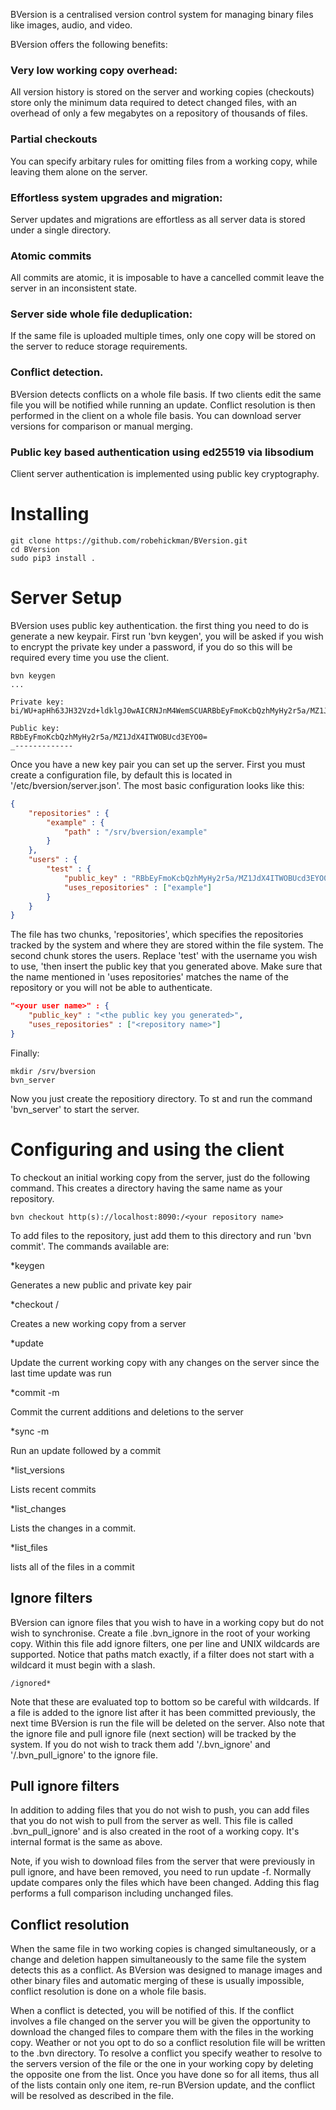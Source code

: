 BVersion is a centralised version control system for managing binary files like images, audio, and video.

BVersion offers the following benefits:


### Very low working copy overhead:

All version history is stored on the server and working copies (checkouts) store only the minimum data required to detect changed files, with an overhead of only a few megabytes on a repository of thousands of files.


### Partial checkouts

You can specify arbitary rules for omitting files from a working copy, while leaving them alone on the server.


### Effortless system upgrades and migration:

Server updates and migrations are effortless as all server data is stored under a single directory.


### Atomic commits

All commits are atomic, it is imposable to have a cancelled commit leave the server in an inconsistent state.


### Server side whole file deduplication:

If the same  file is uploaded multiple times, only one copy will be stored on the server to reduce storage requirements.


### Conflict detection.

BVersion detects conflicts on a whole file basis. If two clients edit the same file you will be notified while running an update. Conflict resolution is then performed in the client on a whole file basis. You can download server versions for comparison or manual merging.


### Public key based authentication using ed25519 via libsodium

Client server authentication is implemented using public key cryptography.


# Installing

```
git clone https://github.com/robehickman/BVersion.git
cd BVersion
sudo pip3 install .
```

# Server Setup

BVersion uses public key authentication. the first thing you need to do is generate a new keypair. First run 'bvn keygen', you will be asked if you wish to encrypt the private key under a password, if you do so this will be required every time you use the client.

```
bvn keygen
...

Private key:
bi/WU+apHh63JH32Vzd+ldklgJ0wAICRNJnM4WemSCUARBbEyFmoKcbQzhMyHy2r5a/MZ1JdX4ITWOBUcd3EYO0=

Public key: 
RBbEyFmoKcbQzhMyHy2r5a/MZ1JdX4ITWOBUcd3EYO0=
_-------------
```

Once you have a new key pair you can set up the server. First you must create a configuration file, by default this is located in '/etc/bversion/server.json'. The most basic configuration looks like this:

```json
{
    "repositories" : {
        "example" : {
            "path" : "/srv/bversion/example"
        }
    },
    "users" : {
        "test" : {
            "public_key" : "RBbEyFmoKcbQzhMyHy2r5a/MZ1JdX4ITWOBUcd3EYO0=",
            "uses_repositories" : ["example"]
        }
    }
}
```

The file has two chunks, 'repositories', which specifies the repositories tracked by the system and where they are stored within the file system. The second chunk stores the users. Replace 'test' with the username you wish to use, 'then insert the public key that you generated above. Make sure that the name mentioned in 'uses repositories' matches the name of the repository or you will not be able to authenticate.


```json
"<your user name>" : {
    "public_key" : "<the public key you generated>",
    "uses_repositories" : ["<repository name>"]
}
```

Finally:

```
mkdir /srv/bversion
bvn_server
```

Now you just create the repositiory directory. To st and run the command 'bvn_server' to start the server.



# Configuring and using the client

To checkout an initial working copy from the server, just do the following command. This creates a directory having the same name as your repository.


```
bvn checkout http(s)://localhost:8090:/<your repository name>
```

To add files to the repository, just add them to this directory and run 'bvn commit'. The commands available are:


*keygen

Generates a new public and private key pair


*checkout <your domain or IP>/<your repository>

Creates a new working copy from a server


*update

Update the current working copy with any changes on the server since the last time update was run


*commit -m <optional commit message>

Commit the current additions and deletions to the server


*sync -m <optional commit message>

Run an update followed by a commit


*list_versions

Lists recent commits


*list_changes <commit id>

Lists the changes in a commit.


*list_files <commit id>

lists all of the files in a commit





## Ignore filters

BVersion can ignore files that you wish to have in a working copy but do not wish to synchronise. Create a file .bvn_ignore in the root of your working copy. Within this file add ignore filters, one per line and UNIX wildcards are supported. Notice that paths match exactly, if a filter does not start with a wildcard it must begin with a slash.


```
/ignored*

```


Note that these are evaluated top to bottom so be careful with wildcards.  If a file is added to the ignore list after it has been committed previously, the next time BVersion is run the file will be deleted on the server. Also note that the ignore file and pull ignore file (next section) will be tracked by the system. If you do not wish to track them add '/.bvn_ignore' and '/.bvn_pull_ignore' to the ignore file.



## Pull ignore filters

In addition to adding files that you do not wish to push, you can add files that you do not wish to pull from the server as well. This file is called .bvn_pull_ignore' and is also created in the root of a working copy. It's internal format is the same as above.

Note, if you wish to download files from the server that were previously in pull ignore, and have been removed, you need to run update -f. Normally update compares only the files which have been changed. Adding this flag performs a full comparison including unchanged files.



## Conflict resolution

When the same file in two working copies is changed simultaneously, or a change and deletion happen simultaneously to the same file the system detects this as a conflict. As BVersion was designed to manage images and other binary files and automatic merging of these is usually impossible, conflict resolution is done on a whole file basis.

When a conflict is detected, you will be notified of this. If the conflict involves a file changed on the server you will be given the opportunity to download the changed files to compare them with the files in the working copy. Weather or not you opt to do so a conflict resolution file will be written to the .bvn directory.  To resolve a conflict you specify weather to resolve to the servers version of the file or the one in your working copy by deleting the opposite one from the list. Once you have done so for all items, thus all of the lists contain only one item, re-run BVersion update, and the conflict will be resolved as described in the file.

